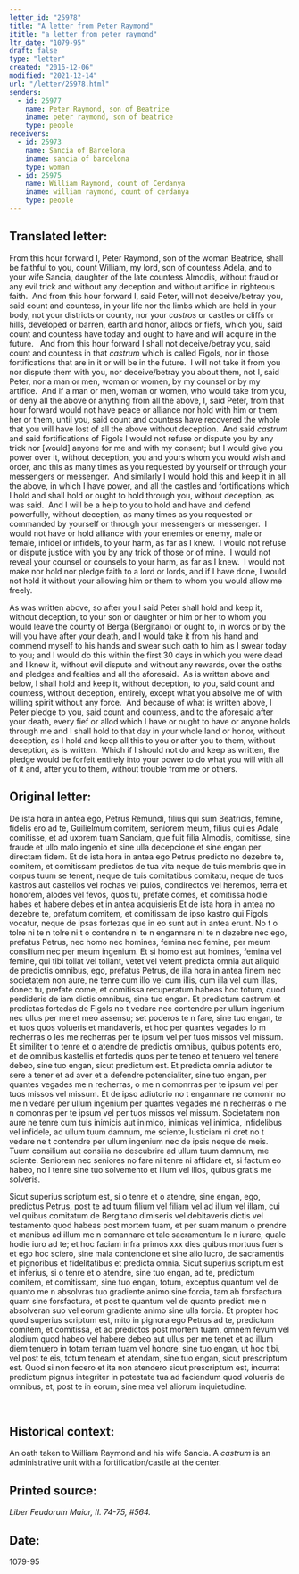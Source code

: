 ```yaml
---
letter_id: "25978"
title: "A letter from Peter Raymond"
ititle: "a letter from peter raymond"
ltr_date: "1079-95"
draft: false
type: "letter"
created: "2016-12-06"
modified: "2021-12-14"
url: "/letter/25978.html"
senders:
  - id: 25977
    name: Peter Raymond, son of Beatrice
    iname: peter raymond, son of beatrice
    type: people
receivers:
  - id: 25973
    name: Sancia of Barcelona
    iname: sancia of barcelona
    type: woman
  - id: 25975
    name: William Raymond, count of Cerdanya
    iname: william raymond, count of cerdanya
    type: people
---
```

<h2> Translated letter:</h2><p>From this hour forward I, Peter Raymond, son of the woman Beatrice, shall be faithful to you, count William, my lord, son of countess Adela, and to your wife Sancia, daughter of the late countess Almodis, without fraud or any evil trick and without any deception and without artifice in righteous faith.&nbsp; And from this hour forward I, said Peter, will not deceive/betray you, said count and countess, in your life nor the limbs which are held in your body, not your districts or county, nor your <i>castros</i> or castles or cliffs or hills, developed or barren, earth and honor, allods or fiefs, which you, said count and countess have today and ought to have and will acquire in the future.&nbsp;&nbsp; And from this hour forward I shall not deceive/betray you, said count and countess in that <i>castrum</i> which is called Figols, nor in those fortifications that are in it or will be in the future.&nbsp; I will not take it from you nor dispute them with you, nor deceive/betray you about them, not I, said Peter, nor a man or men, woman or women, by my counsel or by my artifice.&nbsp; And if a man or men, woman or women, who would take from you, or deny all the above or anything from all the above, I, said Peter, from that hour forward would not have peace or alliance nor hold with him or them, her or them, until you, said count and countess have recovered the whole that you will have lost of all the above without deception.&nbsp; And said <i>castrum </i>and said fortifications of Figols I would not refuse or dispute you by any trick nor [would] anyone for me and with my consent; but I would give you power over it, without deception, you and yours whom you would wish and order, and this as many times as you requested by yourself or through your messengers or messenger.&nbsp; And similarly I would hold this and keep it in all the above, in which I have power, and all the castles and fortifications which I hold and shall hold or ought to hold through you, without deception, as was said.&nbsp; And I will be a help to you to hold and have and defend powerfully, without deception, as many times as you requested or commanded by yourself or through your messengers or messenger.&nbsp; I would not have or hold alliance with your enemies or enemy, male or female, infidel or infidels, to your harm, as far as I knew.&nbsp; I would not refuse or dispute justice with you by any trick of those or of mine.&nbsp; I would not reveal your counsel or counsels to your harm, as far as I knew.&nbsp; I would not make nor hold nor pledge faith to a lord or lords, and if I have done, I would not hold it without your allowing him or them to whom you would allow me freely.</p><p>As was written above, so after you I said Peter shall hold and keep it, without deception, to your son or daughter or him or her to whom you would leave the county of Berga (Bergitano) or ought to, in words or by the will you have after your death, and I would take it from his hand and commend myself to his hands and swear such oath to him as I swear today to you; and I would do this within the first 30 days in which you were dead and I knew it, without evil dispute and without any rewards, over the oaths and pledges and fealties and all the aforesaid.&nbsp; As is written above and below, I shall hold and keep it, without deception, to you, said count and countess, without deception, entirely, except what you absolve me of with willing spirit without any force.&nbsp; And because of what is written above, I Peter pledge to you, said count and countess, and to the aforesaid after your death, every fief or allod which I have or ought to have or anyone holds through me and I shall hold to that day in your whole land or honor, without deception, as I hold and keep all this to you or after you to them, without deception, as is written.&nbsp; Which if I should not do and keep as written, the pledge would be forfeit entirely into your power to do what you will with all of it and, after you to them, without trouble from me or others.&nbsp;</p><h2 class="mt-4"> Original letter:</h2><p>De ista hora in antea ego, Petrus Remundi, filius qui sum Beatricis, femine, fidelis ero ad te, Guilielmum comitem, seniorem meum, filius qui es Adale comitisse, et ad uxorem tuam Sanciam, que fuit filia Almodis, comitisse, sine fraude et ullo malo ingenio et sine ulla decepcione et sine engan per directam fidem. Et de ista hora in antea ego Petrus predicto no dezebre te, comitem, et comitissam predictos de tua vita neque de tuis membris que in corpus tuum se tenent, neque de tuis comitatibus comitatu, neque de tuos kastros aut castellos vel rochas vel puios, condirectos vel heremos, terra et honorem, alodes vel fevos, quos tu, prefate comes, et comitissa hodie habes et habere debes et in antea adquisieris Et de ista hora in antea no dezebre te, prefatum comitem, et comitissam de ipso kastro qui Figols vocatur, neque de ipsas fortezas que in eo sunt aut in antea erunt. No t o tolre ni te n tolre ni t o contendre ni te n engannare ni te n dezebre nec ego, prefatus Petrus, nec homo nec homines, femina nec femine, per meum consilium nec per meum ingenium. Et si homo est aut homines, femina vel femine, qui tibi tollat vel tollant, vetet vel vetent predicta omnia aut aliquid de predictis omnibus, ego, prefatus Petrus, de illa hora in antea finem nec societatem non aure, ne tenre cum illo vel cum illis, cum illa vel cum illas, donec tu, prefate come, et comitissa recuperatum habeas hoc totum, quod perdideris de iam dictis omnibus, sine tuo engan. Et predictum castrum et predictas fortedas de Figols no t vedare nec contendre per ullum ingenium nec ullus per me et meo assensu; set poderos te n fare, sine tuo engan, te et tuos quos volueris et mandaveris, et hoc per quantes vegades lo m recherras o les me recherras per te ipsum vel per tuos missos vel missum. Et si­militer t o tenre et o atendre de predictis omnibus, quibus potents ero, et de omnibus kastellis et fortedis quos per te teneo et tenuero vel tenere debeo, sine tuo engan, sicut predictum est. Et predicta omnia adiutor te sere a tener et ad aver et a defendre potencialiter, sine tuo engan, per quantes vegades me n recherras, o me n comonrras per te ipsum vel per tuos missos vel missum. Et de ipso adiutorio no t engannare ne comonir no me n vedare per ullum ingenium per quantes vegades me n recherras o me n comonras per te ipsum vel per tuos missos vel missum. Societatem non aure ne tenre cum tuis inimicis aut inimico, inimicas vel inimica, infidelibus vel infidele, ad ullum tuum damnum, me sciente, Iusticiam ni dret no t vedare ne t contendre per ullum ingenium nec de ipsis neque de meis. Tuum consilium aut consilia no descubrire ad ullum tuum damnum, me sciente. Seniorem nec seniores no fare ni tenre ni affidare et, si factum eo habeo, no l tenre sine tuo solvemento et illum vel illos, quibus gratis me solveris.</p><p>Sicut superius scriptum est, si o tenre et o atendre, sine engan, ego, predictus Petrus, post te ad tuum filium vel filiam vel ad illum vel illam, cui vel quibus comitatum de Bergitano dimiseris vel debitaveris dictis vel testamento quod habeas post mortem tuam, et per suam manum o prendre et manibus ad illum me n comannare et tale sacramentum le n iurare, quale hodie iuro ad te; et hoc faciam infra primos xxx dies quibus mortuus fueris et ego hoc sciero, sine mala contencione et sine alio lucro, de sacramentis et pignoribus et fidelitatibus et predicta omnia. Sicut superius scriptum est et inferius, si o tenre et o atendre, sine tuo engan, ad te, predictum comitem, et comitissam, sine tuo engan, totum, exceptus quantum vel de quanto me n absolvras tuo gradiente animo sine forcia, tam ab forsfactura quam sine forsfactura, et post te quantum vel de quanto predicti me n absolveran suo vel eorum gradiente animo sine ulla forcia. Et propter hoc quod superius scriptum est, mito in pignora ego Petrus ad te, predictum comitem, et comitissa, et ad predictos post mortem tuam, omnem fevum vel alodium quod habeo vel habere debeo aut ullus per me tenet et ad illum diem tenuero in totam terram tuam vel honore, sine tuo engan, ut hoc tibi, vel post te eis, totum teneam et atendam, sine tuo engan, sicut prescriptum est. Quod si non fecero et ita non atendero sicut prescriptum est, incurrat predictum pignus integriter in potestate tua ad faciendum quod volueris de omnibus, et, post te in eorum, sine mea vel aliorum inquietudine.</p><p>&nbsp;</p><h2 class="mt-4"> Historical context:</h2><p>An oath taken to William Raymond and his wife Sancia. A <i>castrum</i> is an administrative unit with a fortification/castle at the center.</p><h2 class="mt-4"> Printed source:</h2><p><i>Liber Feudorum Maior,&nbsp;II. 74-75, #564.</i></p><h2 class="mt-4"> Date:</h2>1079-95